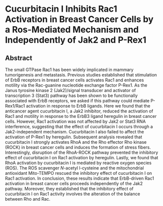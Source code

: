 # Cucurbitacin I Inhibits Rac1 Activation in Breast Cancer Cells by a Ros-Mediated Mechanism and Independently of Jak2 and P-Rex1

## Abstract

The small GTPase Rac1 has been widely implicated in mammary tumorigenesis and metastasis. Previous studies established that stimulation of ErbB receptors in breast cancer cells activates Rac1 and enhances motility via the Rac-guanine nucleotide exchange factor P-Rex1. As the Janus tyrosine kinase 2 (Jak2)/signal transducer and activator of transcription 3 (Stat3) pathway has been shown to be functionally associated with ErbB receptors, we asked if this pathway could mediate P-Rex1/Rac1 activation in response to ErbB ligands. Here we found that the anticancer agent cucurbitacin I, a Jak2 inhibitor, reduced the activation of Rac1 and motility in response to the ErbB3 ligand heregulin in breast cancer cells. However, Rac1 activation was not affected by Jak2 or Stat3 RNA interference, suggesting that the effect of cucurbitacin I occurs through a Jak2-independent mechanism. Cucurbitacin I also failed to affect the activation of P-Rex1 by heregulin. Subsequent analysis revealed that cucurbitacin I strongly activates RhoA and the Rho effector Rho kinase (ROCK) in breast cancer cells and induces the formation of stress fibers. Interestingly, disruption of the RhoA-ROCK pathway prevented the inhibitory effect of cucurbitacin I on Rac1 activation by heregulin. Lastly, we found that RhoA activation by cucurbitacin I is mediated by reactive oxygen species (ROS). The ROS scavenger _N_-acetyl l-cysteine and the mitochondrial antioxidant Mito-TEMPO rescued the inhibitory effect of cucurbitacin I on Rac1 activation. In conclusion, these results indicate that ErbB-driven Rac1 activation in breast cancer cells proceeds independently of the Jak2 pathway. Moreover, they established that the inhibitory effect of cucurbitacin I on Rac1 activity involves the alteration of the balance between Rho and Rac. 